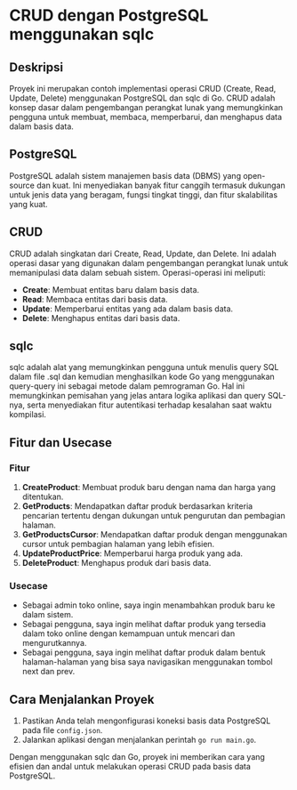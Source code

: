 # CRUD dengan PostgreSQL menggunakan sqlc

## Deskripsi

Proyek ini merupakan contoh implementasi operasi CRUD (Create, Read, Update, Delete) menggunakan PostgreSQL dan sqlc di
Go. CRUD adalah konsep dasar dalam pengembangan perangkat lunak yang memungkinkan pengguna untuk membuat, membaca,
memperbarui, dan menghapus data dalam basis data.

## PostgreSQL

PostgreSQL adalah sistem manajemen basis data (DBMS) yang open-source dan kuat. Ini menyediakan banyak fitur canggih
termasuk dukungan untuk jenis data yang beragam, fungsi tingkat tinggi, dan fitur skalabilitas yang kuat.

## CRUD

CRUD adalah singkatan dari Create, Read, Update, dan Delete. Ini adalah operasi dasar yang digunakan dalam pengembangan
perangkat lunak untuk memanipulasi data dalam sebuah sistem. Operasi-operasi ini meliputi:

- **Create**: Membuat entitas baru dalam basis data.
- **Read**: Membaca entitas dari basis data.
- **Update**: Memperbarui entitas yang ada dalam basis data.
- **Delete**: Menghapus entitas dari basis data.

## sqlc

sqlc adalah alat yang memungkinkan pengguna untuk menulis query SQL dalam file .sql dan kemudian menghasilkan kode Go
yang menggunakan query-query ini sebagai metode dalam pemrograman Go. Hal ini memungkinkan pemisahan yang jelas antara
logika aplikasi dan query SQL-nya, serta menyediakan fitur autentikasi terhadap kesalahan saat waktu kompilasi.

## Fitur dan Usecase

### Fitur

1. **CreateProduct**: Membuat produk baru dengan nama dan harga yang ditentukan.
2. **GetProducts**: Mendapatkan daftar produk berdasarkan kriteria pencarian tertentu dengan dukungan untuk pengurutan
   dan pembagian halaman.
3. **GetProductsCursor**: Mendapatkan daftar produk dengan menggunakan cursor untuk pembagian halaman yang lebih
   efisien.
4. **UpdateProductPrice**: Memperbarui harga produk yang ada.
5. **DeleteProduct**: Menghapus produk dari basis data.

### Usecase

- Sebagai admin toko online, saya ingin menambahkan produk baru ke dalam sistem.
- Sebagai pengguna, saya ingin melihat daftar produk yang tersedia dalam toko online dengan kemampuan untuk mencari dan
  mengurutkannya.
- Sebagai pengguna, saya ingin melihat daftar produk dalam bentuk halaman-halaman yang bisa saya navigasikan menggunakan
  tombol next dan prev.

## Cara Menjalankan Proyek

1. Pastikan Anda telah mengonfigurasi koneksi basis data PostgreSQL pada file `config.json`.
2. Jalankan aplikasi dengan menjalankan perintah `go run main.go`.

Dengan menggunakan sqlc dan Go, proyek ini memberikan cara yang efisien dan andal untuk melakukan operasi CRUD pada
basis data PostgreSQL.
